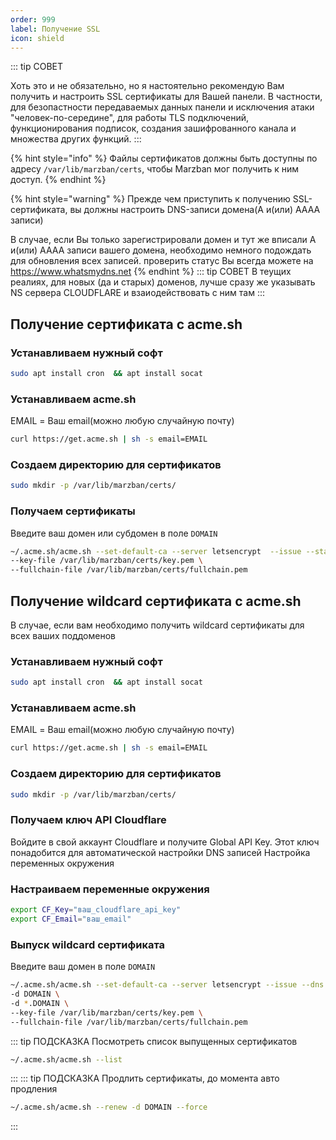```yaml
---
order: 999
label: Получение SSL
icon: shield
---
```

::: tip СОВЕТ

Хоть это и не обязательно, но я настоятельно рекомендую Вам получить и настроить SSL сертификаты для Вашей панели.
В частности, для безопастности передаваемых данных панели и исключения атаки "человек-по-середине", для работы TLS подключений, функционирования подписок, создания зашифрованного канала и множества других функций.
:::

{% hint style="info" %}
Файлы сертификатов должны быть доступны по адресу `/var/lib/marzban/certs`, чтобы Marzban мог получить к ним доступ.
{% endhint %}

{% hint style="warning" %}
Прежде чем приступить к получению SSL-сертификата, вы должны настроить DNS-записи домена(A и(или) АААА записи)

В случае, если Вы только зарегистрировали домен и тут же вписали A и(или) AAAA записи вашего домена, необходимо немного подождать для обновления всех записей.
проверить статус Вы всегда можете на https://www.whatsmydns.net
{% endhint %}
::: tip СОВЕТ
В теущих реалиях, для новых (да и старых) доменов, лучше сразу же указывать NS сервера CLOUDFLARE и взаиодействовать с ним там
:::
## Получение сертификата с acme.sh

### Устанавливаем нужный софт

```bash
sudo apt install cron  && apt install socat
```

### Устанавливаем acme.sh

EMAIL = Ваш email(можно любую случайную почту)

```bash
curl https://get.acme.sh | sh -s email=EMAIL
```

### Создаем директорию для сертификатов

```bash
sudo mkdir -p /var/lib/marzban/certs/
```

### Получаем сертификаты

Введите ваш домен или субдомен в поле `DOMAIN`

```bash
~/.acme.sh/acme.sh --set-default-ca --server letsencrypt  --issue --standalone -d DOMAIN \
--key-file /var/lib/marzban/certs/key.pem \
--fullchain-file /var/lib/marzban/certs/fullchain.pem
```

## Получение wildcard сертификата с acme.sh
В случае, если вам необходимо получить wildcard сертификаты для всех ваших поддоменов

### Устанавливаем нужный софт

```bash
sudo apt install cron  && apt install socat
```

### Устанавливаем acme.sh

EMAIL = Ваш email(можно любую случайную почту)

```bash
curl https://get.acme.sh | sh -s email=EMAIL
```

### Создаем директорию для сертификатов

```bash
sudo mkdir -p /var/lib/marzban/certs/
```

### Получаем ключ API  Cloudflare

Войдите в свой аккаунт Cloudflare и получите Global API Key. Этот ключ понадобится для автоматической настройки DNS записей
Настройка переменных окружения

### Настраиваем переменные окружения

```bash
export CF_Key="ваш_cloudflare_api_key"
export CF_Email="ваш_email"
```
### Выпуск wildcard сертификата
Введите ваш домен в поле `DOMAIN`

```bash
~/.acme.sh/acme.sh --set-default-ca --server letsencrypt --issue --dns dns_cf  \
-d DOMAIN \
-d *.DOMAIN \
--key-file /var/lib/marzban/certs/key.pem \
--fullchain-file /var/lib/marzban/certs/fullchain.pem 
```

::: tip ПОДСКАЗКА
Посмотреть список выпущенных сертификатов
```bash
~/.acme.sh/acme.sh --list
```
:::
::: tip ПОДСКАЗКА
Продлить сертификаты, до момента авто продления
```bash
~/.acme.sh/acme.sh --renew -d DOMAIN --force
``` 
:::